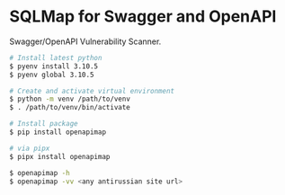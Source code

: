 # SQLMap for Swagger and OpenAPI

Swagger/OpenAPI Vulnerability Scanner.

```bash
# Install latest python
$ pyenv install 3.10.5
$ pyenv global 3.10.5

# Create and activate virtual environment
$ python -m venv /path/to/venv
$ . /path/to/venv/bin/activate

# Install package
$ pip install openapimap

# via pipx
$ pipx install openapimap

$ openapimap -h
$ openapimap -vv <any antirussian site url>
```
